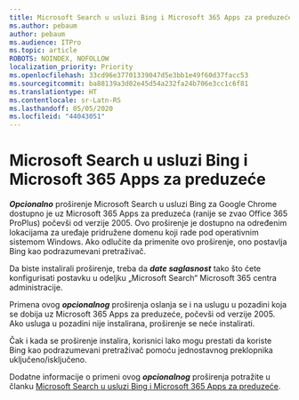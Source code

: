 ```yaml
---
title: Microsoft Search u usluzi Bing i Microsoft 365 Apps za preduzeće
ms.author: pebaum
author: pebaum
ms.audience: ITPro
ms.topic: article
ROBOTS: NOINDEX, NOFOLLOW
localization_priority: Priority
ms.openlocfilehash: 33cd96e37701339047d5e3bb1e49f60d37facc53
ms.sourcegitcommit: ba88139a3d02e45d54a232fa24b706e3cc1c6f81
ms.translationtype: HT
ms.contentlocale: sr-Latn-RS
ms.lasthandoff: 05/05/2020
ms.locfileid: "44043051"
---
```

# <a name="microsoft-search-in-bing-and-microsoft-365-apps-for-enterprise"></a>Microsoft Search u usluzi Bing i Microsoft 365 Apps za preduzeće

***Opcionalno*** proširenje Microsoft Search u usluzi Bing za Google Chrome dostupno je uz Microsoft 365 Apps za preduzeća (ranije se zvao Office 365 ProPlus) počevši od verzije 2005. Ovo proširenje je dostupno na određenim lokacijama za uređaje pridružene domenu koji rade pod operativnim sistemom Windows. Ako odlučite da primenite ovo proširenje, ono postavlja Bing kao podrazumevani pretraživač.

Da biste instalirali proširenje, treba da ***date saglasnost*** tako što ćete konfigurisati postavku u odeljku „Microsoft Search“ Microsoft 365 centra administracije.

Primena ovog ***opcionalnog*** proširenja oslanja se i na uslugu u pozadini koja se dobija uz Microsoft 365 Apps za preduzeće, počevši od verzije 2005. Ako usluga u pozadini nije instalirana, proširenje se neće instalirati.

Čak i kada se proširenje instalira, korisnici lako mogu prestati da koriste Bing kao podrazumevani pretraživač pomoću jednostavnog preklopnika uključeno/isključeno.

Dodatne informacije o primeni ovog ***opcionalnog*** proširenja potražite u članku [Microsoft Search u usluzi Bing i Microsoft 365 Apps za preduzeće](https://docs.microsoft.com/deployoffice/microsoft-search-bing).
